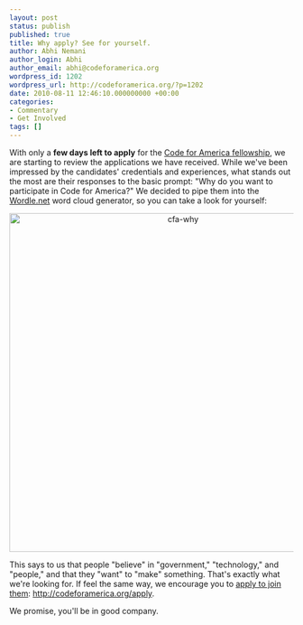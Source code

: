 ```yaml
---
layout: post
status: publish
published: true
title: Why apply? See for yourself.
author: Abhi Nemani
author_login: Abhi
author_email: abhi@codeforamerica.org
wordpress_id: 1202
wordpress_url: http://codeforamerica.org/?p=1202
date: 2010-08-11 12:46:10.000000000 +00:00
categories:
- Commentary
- Get Involved
tags: []
---
```

With only a <strong>few days left to apply</strong> for the <a href="http://codeforamerica.org/fellows">Code for America fellowship</a>, we are starting to review the applications we have received. While we've been impressed by the candidates' credentials and experiences, what stands out the most are their responses to the basic prompt: "Why do you want to participate in Code for America?" We decided to pipe them into the <a href="http://wordle.net">Wordle.net</a> word cloud generator, so you can take a look for yourself:

<p align="center"><img src="http://codeforamerica.org/wp-content/uploads/2010/08/cfa-why.png" alt="cfa-why" title="Wordcloud Courtesy Wordle.net" width="600" class="aligncenter size-full wp-image-1203" /></p>

This says to us that people "believe" in "government," "technology," and "people," and that they "want" to "make" something. That's exactly what we're looking for. If feel the same way, we encourage you to <a href="http://codeforamerica.org/apply">apply to join them</a>: <a href="http://codeforamerica.org/apply">http://codeforamerica.org/apply</a>. 

We promise, you'll be in good company.
